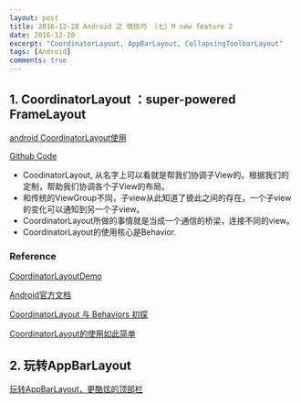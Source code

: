 ```yaml
---
layout: post
title: 2016-12-28 Android 之 微技巧 （七）M new feature 2
date: 2016-12-28
excerpt: "CoordinatorLayout, AppBarLayout, CollapsingToolbarLayout"
tags: [Android]
comments: true
---
```


## 1. CoordinatorLayout ：super-powered FrameLayout

[android CoordinatorLayout使用](http://blog.csdn.net/xyz_lmn/article/details/48055919)

[Github Code](https://github.com/vivianking6855/android-ui/tree/ui-advanced)


- CoodinatorLayout, 从名字上可以看就是帮我们协调子View的。根据我们的定制，帮助我们协调各个子View的布局。
- 和传统的ViewGroup不同，子view从此知道了彼此之间的存在，一个子view的变化可以通知到另一个子view。
- CoordinatorLayout所做的事情就是当成一个通信的桥梁，连接不同的view。
- CoordinatorLayout的使用核心是Behavior.

### Reference

[CoordinatorLayoutDemo](https://github.com/ffuujian/CoordinatorLayoutDemo)

[Android官方文档](https://developer.android.com/reference/android/support/design/widget/CoordinatorLayout.Behavior.html)

[CoordinatorLayout 与 Behaviors 初探](https://segmentfault.com/a/1190000002888109)

[CoordinatorLayout的使用如此简单](http://www.jianshu.com/p/72d45d1f7d55)

## 2. 玩转AppBarLayout

[玩转AppBarLayout，更酷炫的顶部栏 ](http://www.jianshu.com/p/d159f0176576)


